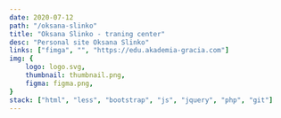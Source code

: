 ```yaml
---
date: 2020-07-12
path: "/oksana-slinko"
title: "Oksana Slinko - traning center"
desc: "Personal site Oksana Slinko"
links: ["fimga", "", "https://edu.akademia-gracia.com"]
img: {
	logo: logo.svg,
	thumbnail: thumbnail.png,
	figma: figma.png,
}
stack: ["html", "less", "bootstrap", "js", "jquery", "php", "git"]
---
```

